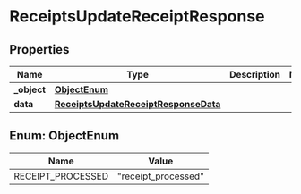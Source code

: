 

# ReceiptsUpdateReceiptResponse


## Properties

| Name | Type | Description | Notes |
|------------ | ------------- | ------------- | -------------|
|**_object** | [**ObjectEnum**](#ObjectEnum) |  |  |
|**data** | [**ReceiptsUpdateReceiptResponseData**](ReceiptsUpdateReceiptResponseData.md) |  |  |



## Enum: ObjectEnum

| Name | Value |
|---- | -----|
| RECEIPT_PROCESSED | &quot;receipt_processed&quot; |



